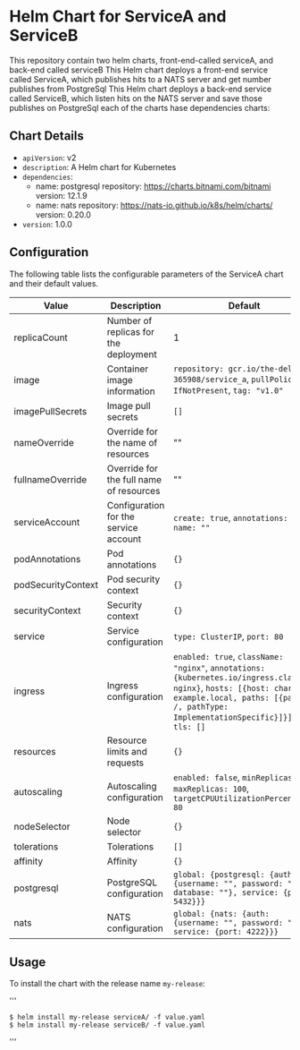 # Helm Chart for ServiceA and ServiceB
This repository contain two helm charts, front-end-called serviceA, and back-end called serviceB
This Helm chart deploys a front-end service called ServiceA, which publishes hits to a NATS server and get number publishes from PostgreSql
This Helm chart deploys a back-end service called ServiceB, which listen hits on the NATS server and save those publishes on PostgreSql
each of the charts hase dependencies charts:

## Chart Details

- `apiVersion`: v2
- `description`: A Helm chart for Kubernetes
- `dependencies`:
  - name: postgresql
    repository: https://charts.bitnami.com/bitnami
    version: 12.1.9
  - name: nats
    repository: https://nats-io.github.io/k8s/helm/charts/
    version: 0.20.0
- `version`: 1.0.0

## Configuration

The following table lists the configurable parameters of the ServiceA chart and their default values.


| Value | Description | Default |
|-------|-------------|---------|
| replicaCount | Number of replicas for the deployment | 1 |
| image | Container image information | `repository: gcr.io/the-delight-365908/service_a`, `pullPolicy: IfNotPresent`, `tag: "v1.0"` |
| imagePullSecrets | Image pull secrets | `[]` |
| nameOverride | Override for the name of resources | "" |
| fullnameOverride | Override for the full name of resources | "" |
| serviceAccount | Configuration for the service account | `create: true`, `annotations: {}`, `name: ""` |
| podAnnotations | Pod annotations | `{}` |
| podSecurityContext | Pod security context | `{}` |
| securityContext | Security context | `{}` |
| service | Service configuration | `type: ClusterIP`, `port: 80` |
| ingress | Ingress configuration | `enabled: true`, `className: "nginx"`, `annotations: {kubernetes.io/ingress.class: nginx}`, `hosts: [{host: chart-example.local, paths: [{path: /, pathType: ImplementationSpecific}]}]`, `tls: []` |
| resources | Resource limits and requests | `{}` |
| autoscaling | Autoscaling configuration | `enabled: false`, `minReplicas: 1`, `maxReplicas: 100`, `targetCPUUtilizationPercentage: 80` |
| nodeSelector | Node selector | `{}` |
| tolerations | Tolerations | `[]` |
| affinity | Affinity | `{}` |
| postgresql | PostgreSQL configuration | `global: {postgresql: {auth: {username: "", password: "", database: ""}, service: {port: 5432}}}` |
| nats | NATS configuration | `global: {nats: {auth: {username: "", password: ""}, service: {port: 4222}}}` |

## Usage

To install the chart with the release name `my-release`:

'''

    $ helm install my-release serviceA/ -f value.yaml
    $ helm install my-release serviceB/ -f value.yaml
  
'''
